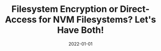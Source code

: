 ---
title: "Filesystem Encryption or Direct-Access for NVM Filesystems? Let&apos;s Have Both!"
collection: publications
permalink: /publication/2022-01-01-Filesystem-Encryption-or-Direct-Access-for-NVM-Filesystems-Lets-Have-Both
date: 2022-01-01
venue: 'In the proceedings of IEEE International Symposium on High-Performance Computer Architecture, HPCA 2022, Seoul, South Korea, April 2-6, 2022'
link: 'https://doi.org/10.1109/HPCA53966.2022.00043'
citation: ' Kazi Zubair,  David Mohaisen,  Amro Awad, &quot;Filesystem Encryption or Direct-Access for NVM Filesystems? Let&amp;apos;s Have Both!.&quot; In the proceedings of IEEE International Symposium on High-Performance Computer Architecture, HPCA 2022, Seoul, South Korea, April 2-6, 2022.'
---